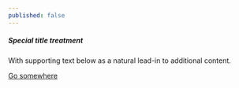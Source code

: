 ```yaml
---
published: false
---
```


<div class="col-md-4">
    <div class="card">
      <div class="card-body">
        <h5 class="card-title">Special title treatment</h5>
        <p class="card-text">With supporting text below as a natural lead-in to additional content.</p>
        <a href="#" class="btn btn-primary">Go somewhere</a>
      </div>
    </div>
</div>
<div class="col-md-4">
</div>
<div class="col-md-4">
</div>
<div class="col-md-12">
</div>